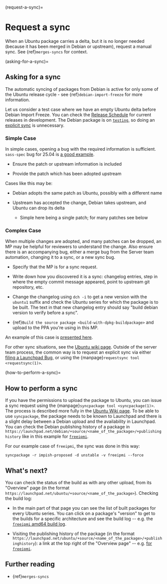 (request-a-sync)=
# Request a sync

When an Ubuntu package carries a delta, but it is no longer needed (because it has been merged in Debian or upstream), request a manual sync. See {ref}`merges-syncs` for context.


(asking-for-a-sync)=
## Asking for a sync

The automatic syncing of packages from Debian is active for only some of the
Ubuntu release cycle - see {ref}`debian-import-freeze` for more information.

Let us consider a test case where we have an empty Ubuntu delta before
Debian Import Freeze. You can check the
[Release Schedule](https://wiki.ubuntu.com/ReleaseSchedule)
for current releases in development. The Debian package is on
[`testing`](https://www.debian.org/releases/), so doing an
[explicit sync](https://wiki.ubuntu.com/SyncRequestProcess#Content_of_a_sync_request)
is unnecessary. 


### Simple Case

In simple cases, opening a bug with the required information is sufficient.
`sass-spec` bug for 25.04 is
[a good example](https://bugs.launchpad.net/ubuntu/+source/sass-spec/+bug/2098389).

* Ensure the patch or upstream information is included

* Provide the patch which has been adopted upstream

Cases like this may be:

* Debian adopts the same patch as Ubuntu, possibly with a different name

* Upstream has accepted the change, Debian takes upstream, and Ubuntu can drop its delta

  * Simple here being a single patch; for many patches see below


### Complex Case

When multiple changes are adopted, and many patches can be dropped, an MP may be
helpful for reviewers to understand the change. Also ensure there is an
accompanying bug, either a merge bug from the Server team automation, changing
it to a sync, or a new sync bug.

* Specify that the MP is for a sync request.

* Write down how you discovered it is a sync: changelog entries, step in where
  the empty commit message appeared, point to upstream git repository, etc.

* Change the changelog using `dch -i` to get a new version with the `ubuntu1`
  suffix and check the Ubuntu series for which the package is to be built. The
  text in that new changelog entry should say "build debian version to verify
  before a sync".
  
* {ref}`Build the source package <build-with-dpkg-buildpackage>` and upload to the
  PPA you're using in this MP.

An example of this case is
[presented here](https://code.launchpad.net/~mirespace/ubuntu/+source/freeipmi/+git/freeipmi/+merge/407014).

For other sync situations, see the
[Ubuntu wiki page](https://wiki.ubuntu.com/SyncRequestProcess).
Outside of the server team process, the common way is to request an explicit
sync via either
[filing a Launchpad Bug](https://wiki.ubuntu.com/SyncRequestProcess#For_people_requiring_sponsorship),
or using the {manpage}`requestsync tool <requestsync(1)>`.


(how-to-perform-a-sync)=
## How to perform a sync

If you have the permissions to upload the package to Ubuntu, you can issue a
sync request using the {manpage}`syncpackage tool <syncpackage(1)>`.
The process is described more fully in the
[Ubuntu Wiki page](https://wiki.ubuntu.com/SyncRequestProcess#For_people_with_permission_to_upload_the_package_to_Ubuntu).
To be able to use `syncpackage`, the package needs to be known to Launchpad
and there is a slight delay between a Debian upload and the availability in
Launchpad. You can check the Debian publishing history of a package in
`https://launchpad.net/debian/+source/<name_of_the_package>/+publishinghistory`
like in this example for
[`freeipmi`](https://launchpad.net/debian/+source/freeipmi/+publishinghistory).

For our example case of `freeipmi`, the sync was done in this way:

```shell
syncpackage -r impish-proposed -d unstable -v freeipmi --force
```


## What's next?

You can check the status of the build as with any other upload, from its
"Overview" page (in the format
`https://launchpad.net/ubuntu/+source/<name_of_the_package>`).
Checking the build log:

* In the main part of that page you can see the list of built packages for
  every Ubuntu series. You can click on a package's "version" to get to the
  builds for a specific architecture and see the build log -- e.g. the
  [`freeipmi` amd64 build log](https://launchpad.net/ubuntu/+source/freeipmi/1.6.6-4/+build/21971101/+files/buildlog_ubuntu-impish-amd64.freeipmi_1.6.6-4_BUILDING.txt.gz).

* Visiting the publishing history of the package (in the format 
  `https://launchpad.net/ubuntu/+source/<name_of_the_package>/+publishinghistory`):
  a link at the top right of the "Overview page" -- e.g.
  [for `freeipmi`](https://launchpad.net/ubuntu/+source/freeipmi/+publishinghistory).


## Further reading

* {ref}`merges-syncs`
